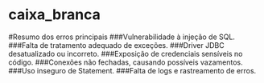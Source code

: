 # caixa_branca
#Resumo dos erros principais
###Vulnerabilidade à injeção de SQL.
###Falta de tratamento adequado de exceções.
###Driver JDBC desatualizado ou incorreto.
###Exposição de credenciais sensíveis no código.
###Conexões não fechadas, causando possíveis vazamentos.
###Uso inseguro de Statement.
###Falta de logs e rastreamento de erros.
